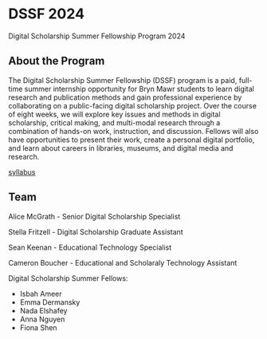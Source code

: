 # DSSF 2024

Digital Scholarship Summer Fellowship Program 2024

## About the Program

The Digital Scholarship Summer Fellowship (DSSF) program is a paid, full-time summer internship opportunity for Bryn Mawr students to learn digital research and publication methods and gain professional experience by collaborating on a public-facing digital scholarship project. Over the course of eight weeks, we will explore key issues and methods in digital scholarship, critical making, and multi-modal research through a combination of hands-on work, instruction, and discussion. Fellows will also have opportunities to present their work, create a personal digital portfolio, and learn about careers in libraries, museums, and digital media and research.

[syllabus](syllabus.md)

## Team

Alice McGrath - Senior Digital Scholarship Specialist

Stella Fritzell - Digital Scholarship Graduate Assistant

Sean Keenan - Educational Technology Specialist

Cameron Boucher - Educational and Scholaraly Technology Assistant

Digital Scholarship Summer Fellows: 
- Isbah Ameer
- Emma Dermansky
- Nada Elshafey
- Anna Nguyen
- Fiona Shen

